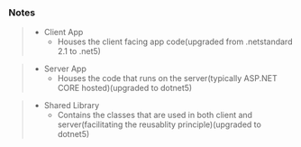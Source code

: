 ### Notes
> - Client App
>   - Houses the client facing app code(upgraded from .netstandard 2.1 to .net5)

> - Server App
> 	- Houses the code that runs on the server(typically ASP.NET CORE hosted)(upgraded to dotnet5)


> - Shared Library
>   - Contains the classes that are used in both client and server(facilitating the reusablity principle)(upgraded to dotnet5)
